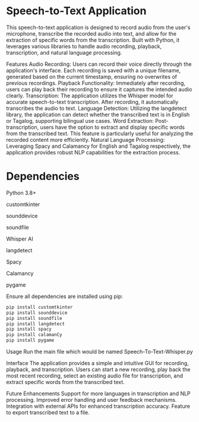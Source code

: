 # Speech-to-Text Application
This speech-to-text application is designed to record audio from the user's microphone, transcribe the recorded audio into text, and allow for the extraction of specific words from the transcription. Built with Python, it leverages various libraries to handle audio recording, playback, transcription, and natural language processing.

Features
Audio Recording: Users can record their voice directly through the application's interface. Each recording is saved with a unique filename, generated based on the current timestamp, ensuring no overwrites of previous recordings.
Playback Functionality: Immediately after recording, users can play back their recording to ensure it captures the intended audio clearly.
Transcription: The application utilizes the Whisper model for accurate speech-to-text transcription. After recording, it automatically transcribes the audio to text.
Language Detection: Utilizing the langdetect library, the application can detect whether the transcribed text is in English or Tagalog, supporting bilingual use cases.
Word Extraction: Post-transcription, users have the option to extract and display specific words from the transcribed text. This feature is particularly useful for analyzing the recorded content more efficiently.
Natural Language Processing: Leveraging Spacy and Calamancy for English and Tagalog respectively, the application provides robust NLP capabilities for the extraction process.

# Dependencies
Python 3.8+

customtkinter

sounddevice

soundfile

Whisper AI

langdetect

Spacy

Calamancy

pygame

Ensure all dependencies are installed using pip:

```bash
pip install customtkinter
pip install sounddevice
pip install soundfile
pip install langdetect
pip install spacy
pip install calamanCy
pip install pygame
```

Usage
Run the main file which would be named Speech-To-Text-Whisper.py

Interface
The application provides a simple and intuitive GUI for recording, playback, and transcription. Users can start a new recording, play back the most recent recording, select an existing audio file for transcription, and extract specific words from the transcribed text.

Future Enhancements
Support for more languages in transcription and NLP processing.
Improved error handling and user feedback mechanisms.
Integration with external APIs for enhanced transcription accuracy.
Feature to export transcribed text to a file.
